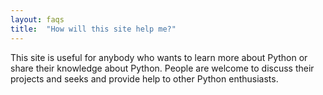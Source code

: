 ```yaml
---
layout: faqs
title:  "How will this site help me?"
---
```

This site is useful for anybody who wants to learn more about Python or share their knowledge about Python. People are welcome to discuss their projects and seeks and provide help to other Python enthusiasts.